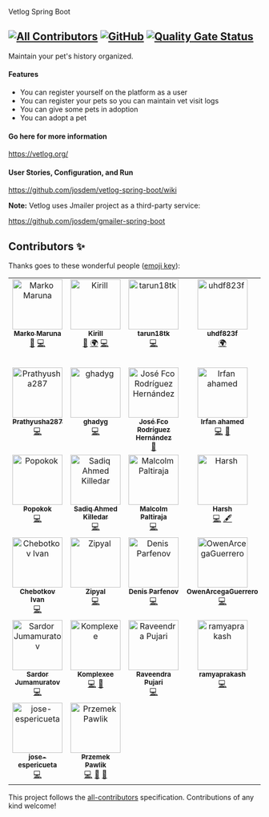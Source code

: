 Vetlog Spring Boot
<!-- ALL-CONTRIBUTORS-BADGE:START - Do not remove or modify this section -->
[![All Contributors](https://img.shields.io/badge/all_contributors-5-orange.svg?style=flat-square)](#contributors-)
[![GitHub](https://github.com/josdem/vetlog-spring-boot/actions/workflows/main.yml/badge.svg)](https://github.com/josdem/vetlog-spring-boot/actions)
[![Quality Gate Status](https://sonarcloud.io/api/project_badges/measure?project=josdem_vetlog-spring-boot&metric=alert_status)](https://sonarcloud.io/summary/new_code?id=josdem_vetlog-spring-boot)
---------------------------------------
Maintain your pet's history organized.

#### Features

* You can register yourself on the platform as a user
* You can register your pets so you can maintain vet visit logs
* You can give some pets in adoption
* You can adopt a pet

#### Go here for more information

https://vetlog.org/

#### User Stories, Configuration, and Run

https://github.com/josdem/vetlog-spring-boot/wiki

**Note:** Vetlog uses Jmailer project as a third-party service:

https://github.com/josdem/gmailer-spring-boot

## Contributors ✨

Thanks goes to these wonderful people ([emoji key](https://allcontributors.org/docs/en/emoji-key)):

<!-- ALL-CONTRIBUTORS-LIST:START - Do not remove or modify this section -->
<!-- prettier-ignore-start -->
<!-- markdownlint-disable -->
<table>
  <tbody>
    <tr>
      <td align="center" valign="top" width="14.28%"><a href="https://github.com/marki2121"><img src="https://avatars.githubusercontent.com/u/44497571?v=4?s=100" width="100px;" alt="Marko Maruna"/><br /><sub><b>Marko Maruna</b></sub></a><br /><a href="https://github.com/josdem/vetlog-spring-boot/pulls?q=is%3Apr+reviewed-by%3Amarki2121" title="Reviewed Pull Requests">👀</a> <a href="https://github.com/josdem/vetlog-spring-boot/commits?author=marki2121" title="Code">💻</a></td>
      <td align="center" valign="top" width="14.28%"><a href="https://github.com/kirillsinyuk"><img src="https://avatars.githubusercontent.com/u/51965753?v=4?s=100" width="100px;" alt="Kirill"/><br /><sub><b>Kirill</b></sub></a><br /><a href="https://github.com/josdem/vetlog-spring-boot/pulls?q=is%3Apr+reviewed-by%3Akirillsinyuk" title="Reviewed Pull Requests">👀</a> <a href="#translation-kirillsinyuk" title="Translation">🌍</a> <a href="https://github.com/josdem/vetlog-spring-boot/commits?author=kirillsinyuk" title="Code">💻</a></td>
      <td align="center" valign="top" width="14.28%"><a href="https://github.com/tarun18tk"><img src="https://avatars.githubusercontent.com/u/97531399?v=4?s=100" width="100px;" alt="tarun18tk"/><br /><sub><b>tarun18tk</b></sub></a><br /><a href="https://github.com/josdem/vetlog-spring-boot/commits?author=tarun18tk" title="Code">💻</a></td>
      <td align="center" valign="top" width="14.28%"><a href="https://github.com/uhdf823f"><img src="https://avatars.githubusercontent.com/u/143468270?v=4?s=100" width="100px;" alt="uhdf823f"/><br /><sub><b>uhdf823f</b></sub></a><br /><a href="#translation-uhdf823f" title="Translation">🌍</a></td>
      <td align="center" valign="top" width="14.28%"><a href="https://www.linkedin.com/in/sindhu-murthy"><img src="https://avatars.githubusercontent.com/u/1637811?v=4?s=100" width="100px;" alt="Sindhu"/><br /><sub><b>Sindhu</b></sub></a><br /><a href="https://github.com/josdem/vetlog-spring-boot/commits?author=sindhunaydu" title="Code">💻</a></td>
      <td align="center" valign="top" width="14.28%"><a href="https://github.com/kaminuma"><img src="https://avatars.githubusercontent.com/u/33448874?v=4?s=100" width="100px;" alt="T.H(kaminuma)"/><br /><sub><b>T.H(kaminuma)</b></sub></a><br /><a href="https://github.com/josdem/vetlog-spring-boot/commits?author=kaminuma" title="Code">💻</a> <a href="#content-kaminuma" title="Content">🖋</a> <a href="https://github.com/josdem/vetlog-spring-boot/pulls?q=is%3Apr+reviewed-by%3Akaminuma" title="Reviewed Pull Requests">👀</a> <a href="https://github.com/josdem/vetlog-spring-boot/issues?q=author%3Akaminuma" title="Bug reports">🐛</a> <a href="#question-kaminuma" title="Answering Questions">💬</a> <a href="#mentoring-kaminuma" title="Mentoring">🧑‍🏫</a> <a href="#infra-kaminuma" title="Infrastructure (Hosting, Build-Tools, etc)">🚇</a></td>
      <td align="center" valign="top" width="14.28%"><a href="https://github.com/yashudhlani"><img src="https://avatars.githubusercontent.com/u/44999427?v=4?s=100" width="100px;" alt="Yash Udhlani"/><br /><sub><b>Yash Udhlani</b></sub></a><br /><a href="https://github.com/josdem/vetlog-spring-boot/commits?author=yashudhlani" title="Code">💻</a> <a href="#mentoring-yashudhlani" title="Mentoring">🧑‍🏫</a></td>
    </tr>
    <tr>
      <td align="center" valign="top" width="14.28%"><a href="https://github.com/Prathyusha287"><img src="https://avatars.githubusercontent.com/u/120239903?v=4?s=100" width="100px;" alt="Prathyusha287"/><br /><sub><b>Prathyusha287</b></sub></a><br /><a href="https://github.com/josdem/vetlog-spring-boot/commits?author=Prathyusha287" title="Code">💻</a></td>
      <td align="center" valign="top" width="14.28%"><a href="https://github.com/ghadyg"><img src="https://avatars.githubusercontent.com/u/136957334?v=4?s=100" width="100px;" alt="ghadyg"/><br /><sub><b>ghadyg</b></sub></a><br /><a href="https://github.com/josdem/vetlog-spring-boot/commits?author=ghadyg" title="Code">💻</a></td>
      <td align="center" valign="top" width="14.28%"><a href="https://github.com/JoseFRH17"><img src="https://avatars.githubusercontent.com/u/64493634?v=4?s=100" width="100px;" alt="José Fco Rodríguez Hernández"/><br /><sub><b>José Fco Rodríguez Hernández</b></sub></a><br /><a href="https://github.com/josdem/vetlog-spring-boot/issues?q=author%3AJoseFRH17" title="Bug reports">🐛</a></td>
      <td align="center" valign="top" width="14.28%"><a href="https://github.com/Irfan0025"><img src="https://avatars.githubusercontent.com/u/95692861?v=4?s=100" width="100px;" alt="Irfan ahamed"/><br /><sub><b>Irfan ahamed</b></sub></a><br /><a href="https://github.com/josdem/vetlog-spring-boot/commits?author=Irfan0025" title="Code">💻</a> <a href="https://github.com/josdem/vetlog-spring-boot/pulls?q=is%3Apr+reviewed-by%3AIrfan0025" title="Reviewed Pull Requests">👀</a></td>
      <td align="center" valign="top" width="14.28%"><a href="https://github.com/tkim602"><img src="https://avatars.githubusercontent.com/u/157748120?v=4?s=100" width="100px;" alt="TaeHo Kim"/><br /><sub><b>TaeHo Kim</b></sub></a><br /><a href="https://github.com/josdem/vetlog-spring-boot/commits?author=tkim602" title="Code">💻</a></td>
      <td align="center" valign="top" width="14.28%"><a href="https://slusy.vercel.app"><img src="https://avatars.githubusercontent.com/u/106076516?v=4?s=100" width="100px;" alt="Achal"/><br /><sub><b>Achal</b></sub></a><br /><a href="https://github.com/josdem/vetlog-spring-boot/commits?author=slusy" title="Code">💻</a></td>
      <td align="center" valign="top" width="14.28%"><a href="https://github.com/samuks123"><img src="https://avatars.githubusercontent.com/u/103591276?v=4?s=100" width="100px;" alt="samuks123"/><br /><sub><b>samuks123</b></sub></a><br /><a href="https://github.com/josdem/vetlog-spring-boot/commits?author=samuks123" title="Code">💻</a></td>
    </tr>
    <tr>
      <td align="center" valign="top" width="14.28%"><a href="https://github.com/Popokok"><img src="https://avatars.githubusercontent.com/u/146879591?v=4?s=100" width="100px;" alt="Popokok"/><br /><sub><b>Popokok</b></sub></a><br /><a href="https://github.com/josdem/vetlog-spring-boot/commits?author=Popokok" title="Code">💻</a></td>
      <td align="center" valign="top" width="14.28%"><a href="https://portfolio-er-killedar-dev.netlify.app/"><img src="https://avatars.githubusercontent.com/u/125464939?v=4?s=100" width="100px;" alt="Sadiq Ahmed Killedar "/><br /><sub><b>Sadiq Ahmed Killedar </b></sub></a><br /><a href="https://github.com/josdem/vetlog-spring-boot/commits?author=Er-Sadiq" title="Code">💻</a></td>
      <td align="center" valign="top" width="14.28%"><a href="https://github.com/krooldonutz"><img src="https://avatars.githubusercontent.com/u/26025886?v=4?s=100" width="100px;" alt="Malcolm Paltiraja"/><br /><sub><b>Malcolm Paltiraja</b></sub></a><br /><a href="https://github.com/josdem/vetlog-spring-boot/commits?author=krooldonutz" title="Code">💻</a></td>
      <td align="center" valign="top" width="14.28%"><a href="https://github.com/harsh-0409"><img src="https://avatars.githubusercontent.com/u/154314702?v=4?s=100" width="100px;" alt="Harsh"/><br /><sub><b>Harsh</b></sub></a><br /><a href="https://github.com/josdem/vetlog-spring-boot/commits?author=harsh-0409" title="Code">💻</a> <a href="#content-harsh-0409" title="Content">🖋</a></td>
      <td align="center" valign="top" width="14.28%"><a href="https://github.com/minovermax"><img src="https://avatars.githubusercontent.com/u/52435957?v=4?s=100" width="100px;" alt="Soungmin (Min) Lee"/><br /><sub><b>Soungmin (Min) Lee</b></sub></a><br /><a href="#infra-minovermax" title="Infrastructure (Hosting, Build-Tools, etc)">🚇</a> <a href="https://github.com/josdem/vetlog-spring-boot/commits?author=minovermax" title="Code">💻</a></td>
      <td align="center" valign="top" width="14.28%"><a href="https://github.com/axtant"><img src="https://avatars.githubusercontent.com/u/70051483?v=4?s=100" width="100px;" alt="axtant"/><br /><sub><b>axtant</b></sub></a><br /><a href="https://github.com/josdem/vetlog-spring-boot/commits?author=axtant" title="Code">💻</a></td>
      <td align="center" valign="top" width="14.28%"><a href="https://github.com/BOMBYASCHER"><img src="https://avatars.githubusercontent.com/u/113691860?v=4?s=100" width="100px;" alt="Daniil Kamanin"/><br /><sub><b>Daniil Kamanin</b></sub></a><br /><a href="https://github.com/josdem/vetlog-spring-boot/commits?author=BOMBYASCHER" title="Code">💻</a> <a href="#mentoring-BOMBYASCHER" title="Mentoring">🧑‍🏫</a></td>
    </tr>
    <tr>
      <td align="center" valign="top" width="14.28%"><a href="https://github.com/LoseGameng"><img src="https://avatars.githubusercontent.com/u/115796742?v=4?s=100" width="100px;" alt="Chebotkov Ivan"/><br /><sub><b>Chebotkov Ivan</b></sub></a><br /><a href="https://github.com/josdem/vetlog-spring-boot/commits?author=LoseGameng" title="Code">💻</a></td>
      <td align="center" valign="top" width="14.28%"><a href="https://github.com/Zipyal"><img src="https://avatars.githubusercontent.com/u/80532767?v=4?s=100" width="100px;" alt="Zipyal"/><br /><sub><b>Zipyal</b></sub></a><br /><a href="https://github.com/josdem/vetlog-spring-boot/commits?author=Zipyal" title="Code">💻</a></td>
      <td align="center" valign="top" width="14.28%"><a href="https://github.com/Parfenix"><img src="https://avatars.githubusercontent.com/u/119493797?v=4?s=100" width="100px;" alt="Denis Parfenov"/><br /><sub><b>Denis Parfenov</b></sub></a><br /><a href="https://github.com/josdem/vetlog-spring-boot/commits?author=Parfenix" title="Code">💻</a></td>
      <td align="center" valign="top" width="14.28%"><a href="https://github.com/OwenArcegaGuerrero"><img src="https://avatars.githubusercontent.com/u/189819759?v=4?s=100" width="100px;" alt="OwenArcegaGuerrero"/><br /><sub><b>OwenArcegaGuerrero</b></sub></a><br /><a href="https://github.com/josdem/vetlog-spring-boot/commits?author=OwenArcegaGuerrero" title="Code">💻</a></td>
      <td align="center" valign="top" width="14.28%"><a href="https://github.com/ash-ni1"><img src="https://avatars.githubusercontent.com/u/123396062?v=4?s=100" width="100px;" alt="ash-ni1"/><br /><sub><b>ash-ni1</b></sub></a><br /><a href="https://github.com/josdem/vetlog-spring-boot/commits?author=ash-ni1" title="Code">💻</a></td>
      <td align="center" valign="top" width="14.28%"><a href="https://github.com/kiranraoboinapally"><img src="https://avatars.githubusercontent.com/u/38401453?v=4?s=100" width="100px;" alt="GPTContribX"/><br /><sub><b>GPTContribX</b></sub></a><br /><a href="#mentoring-kiranraoboinapally" title="Mentoring">🧑‍🏫</a> <a href="https://github.com/josdem/vetlog-spring-boot/commits?author=kiranraoboinapally" title="Code">💻</a></td>
      <td align="center" valign="top" width="14.28%"><a href="https://github.com/tj330"><img src="https://avatars.githubusercontent.com/u/142474733?v=4?s=100" width="100px;" alt="Titus James"/><br /><sub><b>Titus James</b></sub></a><br /><a href="https://github.com/josdem/vetlog-spring-boot/commits?author=tj330" title="Code">💻</a></td>
    </tr>
    <tr>
      <td align="center" valign="top" width="14.28%"><a href="https://github.com/sardorjumamuratov"><img src="https://avatars.githubusercontent.com/u/49103067?v=4?s=100" width="100px;" alt="Sardor Jumamuratov"/><br /><sub><b>Sardor Jumamuratov</b></sub></a><br /><a href="https://github.com/josdem/vetlog-spring-boot/commits?author=sardorjumamuratov" title="Code">💻</a></td>
      <td align="center" valign="top" width="14.28%"><a href="https://github.com/Komplexee"><img src="https://avatars.githubusercontent.com/u/146031431?v=4?s=100" width="100px;" alt="Komplexee"/><br /><sub><b>Komplexee</b></sub></a><br /><a href="https://github.com/josdem/vetlog-spring-boot/commits?author=Komplexee" title="Code">💻</a> <a href="#design-Komplexee" title="Design">🎨</a></td>
      <td align="center" valign="top" width="14.28%"><a href="https://raveendra11.github.io/portfolio"><img src="https://avatars.githubusercontent.com/u/72726513?v=4?s=100" width="100px;" alt="Raveendra Pujari"/><br /><sub><b>Raveendra Pujari</b></sub></a><br /><a href="https://github.com/josdem/vetlog-spring-boot/commits?author=raveendra11" title="Code">💻</a></td>
      <td align="center" valign="top" width="14.28%"><a href="https://github.com/CoderRamya"><img src="https://avatars.githubusercontent.com/u/196118698?v=4?s=100" width="100px;" alt="ramyaprakash"/><br /><sub><b>ramyaprakash</b></sub></a><br /><a href="https://github.com/josdem/vetlog-spring-boot/commits?author=CoderRamya" title="Code">💻</a></td>
      <td align="center" valign="top" width="14.28%"><a href="https://github.com/ayush0407"><img src="https://avatars.githubusercontent.com/u/37773583?v=4?s=100" width="100px;" alt="Ayush Jha"/><br /><sub><b>Ayush Jha</b></sub></a><br /><a href="https://github.com/josdem/vetlog-spring-boot/commits?author=ayush0407" title="Code">💻</a></td>
      <td align="center" valign="top" width="14.28%"><a href="https://github.com/MadhuKashyap"><img src="https://avatars.githubusercontent.com/u/40714383?v=4?s=100" width="100px;" alt="Kumari  Madhu"/><br /><sub><b>Kumari  Madhu</b></sub></a><br /><a href="https://github.com/josdem/vetlog-spring-boot/commits?author=MadhuKashyap" title="Code">💻</a></td>
      <td align="center" valign="top" width="14.28%"><a href="https://github.com/MehulSuthar-000"><img src="https://avatars.githubusercontent.com/u/84217273?v=4?s=100" width="100px;" alt="Mehul Suthar"/><br /><sub><b>Mehul Suthar</b></sub></a><br /><a href="https://github.com/josdem/vetlog-spring-boot/commits?author=MehulSuthar-000" title="Code">💻</a></td>
    </tr>
    <tr>
      <td align="center" valign="top" width="14.28%"><a href="https://github.com/jose-espericueta"><img src="https://avatars.githubusercontent.com/u/196234029?v=4?s=100" width="100px;" alt="jose-espericueta"/><br /><sub><b>jose-espericueta</b></sub></a><br /><a href="https://github.com/josdem/vetlog-spring-boot/commits?author=jose-espericueta" title="Code">💻</a></td>
      <td align="center" valign="top" width="14.28%"><a href="https://github.com/bestemic"><img src="https://avatars.githubusercontent.com/u/33027221?v=4?s=100" width="100px;" alt="Przemek Pawlik "/><br /><sub><b>Przemek Pawlik </b></sub></a><br /><a href="https://github.com/josdem/vetlog-spring-boot/commits?author=bestemic" title="Code">💻</a> <a href="#ideas-bestemic" title="Ideas, Planning, & Feedback">🤔</a> <a href="https://github.com/josdem/vetlog-spring-boot/pulls?q=is%3Apr+reviewed-by%3Abestemic" title="Reviewed Pull Requests">👀</a></td>
    </tr>
  </tbody>
</table>

<!-- markdownlint-restore -->
<!-- prettier-ignore-end -->

<!-- ALL-CONTRIBUTORS-LIST:END -->

This project follows the [all-contributors](https://github.com/all-contributors/all-contributors) specification. Contributions of any kind welcome!